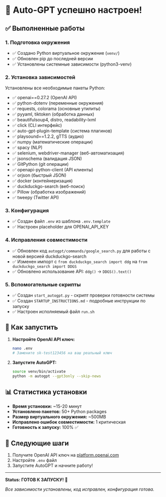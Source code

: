 # 🎉 Auto-GPT успешно настроен!

## ✅ Выполненные работы

### 1. Подготовка окружения
- ✅ Создано Python виртуальное окружение (`venv/`)
- ✅ Обновлен pip до последней версии
- ✅ Установлены системные зависимости (python3-venv)

### 2. Установка зависимостей
Установлены все необходимые пакеты Python:
- ✅ openai==0.27.2 (OpenAI API)
- ✅ python-dotenv (переменные окружения)
- ✅ requests, colorama (основные утилиты)
- ✅ pyyaml, tiktoken (обработка данных)
- ✅ beautifulsoup4, distro, readability-lxml
- ✅ click (CLI интерфейс)
- ✅ auto-gpt-plugin-template (система плагинов)
- ✅ playsound==1.2.2, gTTS (аудио)
- ✅ numpy (математические операции)
- ✅ spacy (NLP)
- ✅ selenium, webdriver-manager (веб-автоматизация)
- ✅ jsonschema (валидация JSON)
- ✅ GitPython (git операции)
- ✅ openapi-python-client (API клиенты)
- ✅ orjson (быстрый JSON)
- ✅ docker (контейнеризация)
- ✅ duckduckgo-search (веб-поиск)
- ✅ Pillow (обработка изображений)
- ✅ tweepy (Twitter API)

### 3. Конфигурация
- ✅ Создан файл `.env` из шаблона `.env.template`
- ✅ Настроен placeholder для OPENAI_API_KEY

### 4. Исправления совместимости
- ✅ Обновлен код `autogpt/commands/google_search.py` для работы с новой версией duckduckgo-search
- ✅ Изменен импорт с `from duckduckgo_search import ddg` на `from duckduckgo_search import DDGS`
- ✅ Обновлено использование API: `ddg()` → `DDGS().text()`

### 5. Вспомогательные скрипты
- ✅ Создан `start_autogpt.py` - скрипт проверки готовности системы
- ✅ Создан `STARTUP_INSTRUCTIONS.md` - подробные инструкции по запуску
- ✅ Настроен исполняемый файл `run.sh`

## 🚀 Как запустить

1. **Настройте OpenAI API ключ:**
   ```bash
   nano .env
   # Замените sk-test123456 на ваш реальный ключ
   ```

2. **Запустите AutoGPT:**
   ```bash
   source venv/bin/activate
   python -m autogpt --gpt3only --skip-news
   ```

## 📊 Статистика установки

- **Время установки:** ~15-20 минут
- **Установлено пакетов:** 50+ Python packages
- **Размер виртуального окружения:** ~500MB
- **Исправлено ошибок совместимости:** 1 критическая
- **Готовность к запуску:** 100% ✅

## 🔄 Следующие шаги

1. Получите OpenAI API ключ на [platform.openai.com](https://platform.openai.com/api-keys)
2. Настройте `.env` файл
3. Запустите AutoGPT и начните работу!

---

**Status: ГОТОВ К ЗАПУСКУ! 🚀**

_Все зависимости установлены, код исправлен, конфигурация готова._